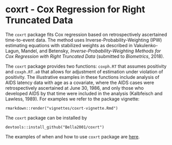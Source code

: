 # coxrt - Cox Regression for Right Truncated Data

The  `coxrt` package fits Cox regression based on retrospectively ascertained time-to-event
data. The method uses Inverse-Probability-Weighting (IPW) estimating equations with stabilized weights as described
in Vakulenko-Lagun, Mandel, and Betensky, 
*Inverse-Probability-Weighting Methods for Cox Regression with Right Truncated Data* (submitted to *Biometrics*, 2018).

The `coxrt` package provides two functions: `coxph.RT` that assumes positivity and
`coxph.RT.a0` that allows for adjustment of estimation under violation of positivity. The
illustrative examples in these functions include analysis of AIDS latency data with age as a
covariate, where the AIDS cases were retrospectively ascertained at June 30, 1986, and only
those who developed AIDS by that time were included in the analysis (Kalbfeisch and Lawless,
1989). For examples we refer to the package vignette:
```{r}
rmarkdown::render("vignettes/coxrt-vignette.Rmd")
```
The  `coxrt` package can be installed by
```{r}
devtools::install_github("Bella2001/coxrt")
```
The examples of when and how to use `coxrt` package are [here](https://bella2001.github.io/coxrt/).
 
 
 
